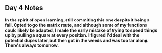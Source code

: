 ## Day 4 Notes ###
#### In the spirit of open learning, still commiting this one despite it being a fail. Opted to go the matrix route, and although some of my functions could likely be adapted, I made the early mistake of trying to speed things up by pulling a square at every position. I figured I'd deal with the potential dupes later, but then got in the weeds and was too far along. There's always tomorrow.